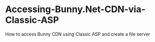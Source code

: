 # Accessing-Bunny.Net-CDN-via-Classic-ASP
How to access Bunny CDN using Classic ASP and create a file server
